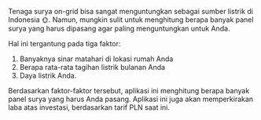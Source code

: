 Tenaga surya on-grid bisa sangat menguntungkan sebagai sumber listrik di Indonesia 🌞.
Namun, mungkin sulit untuk menghitung berapa banyak panel surya yang harus dipasang agar paling 
menguntungkan untuk Anda.

Hal ini tergantung pada tiga faktor: 
1. Banyaknya sinar matahari di lokasi rumah Anda
2. Berapa rata-rata tagihan listrik bulanan Anda
3. Daya listrik Anda.

Berdasarkan faktor-faktor tersebut, aplikasi ini menghitung berapa banyak panel surya yang harus Anda pasang. Aplikasi ini juga akan memperkirakan laba atas investasi, berdasarkan tarif PLN saat ini.